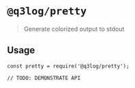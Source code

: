 # `@q3log/pretty`

> Generate colorized output to stdout

## Usage

```
const pretty = require('@q3log/pretty');

// TODO: DEMONSTRATE API
```
